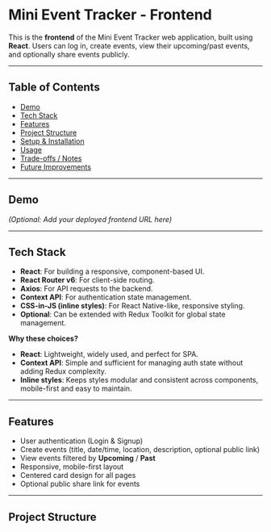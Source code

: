 # Mini Event Tracker - Frontend

This is the **frontend** of the Mini Event Tracker web application, built using **React**. Users can log in, create events, view their upcoming/past events, and optionally share events publicly.

---

## Table of Contents

- [Demo](#demo)
- [Tech Stack](#tech-stack)
- [Features](#features)
- [Project Structure](#project-structure)
- [Setup & Installation](#setup--installation)
- [Usage](#usage)
- [Trade-offs / Notes](#trade-offs--notes)
- [Future Improvements](#future-improvements)

---

## Demo

*(Optional: Add your deployed frontend URL here)*

---

## Tech Stack

- **React**: For building a responsive, component-based UI.  
- **React Router v6**: For client-side routing.  
- **Axios**: For API requests to the backend.  
- **Context API**: For authentication state management.  
- **CSS-in-JS (inline styles)**: For React Native-like, responsive styling.  
- **Optional**: Can be extended with Redux Toolkit for global state management.

**Why these choices?**

- **React**: Lightweight, widely used, and perfect for SPA.  
- **Context API**: Simple and sufficient for managing auth state without adding Redux complexity.  
- **Inline styles**: Keeps styles modular and consistent across components, mobile-first and easy to maintain.

---

## Features

- User authentication (Login & Signup)  
- Create events (title, date/time, location, description, optional public link)  
- View events filtered by **Upcoming** / **Past**  
- Responsive, mobile-first layout  
- Centered card design for all pages  
- Optional public share link for events

---

## Project Structure

